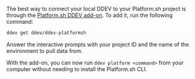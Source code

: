 The best way to connect your local DDEV to your Platform.sh project is through the [Platform.sh DDEV add-on](https://github.com/ddev/ddev-platformsh).
To add it, run the following command:

  ```bash
  ddev get ddev/ddev-platformsh
  ```

Answer the interactive prompts with your project ID and the name of the environment to pull data from.

With the add-on, you can now run `ddev platform <command>` from your computer without needing to install the Platform.sh CLI.
